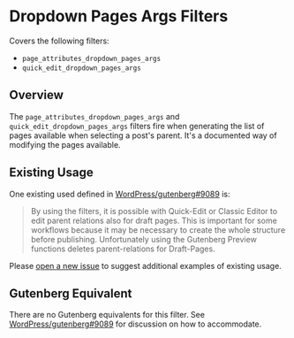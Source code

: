 # Dropdown Pages Args Filters

Covers the following filters:

* `page_attributes_dropdown_pages_args`
* `quick_edit_dropdown_pages_args`

## Overview

The `page_attributes_dropdown_pages_args` and `quick_edit_dropdown_pages_args` filters fire when generating the list of pages available when selecting a post's parent. It's a documented way of modifying the pages available.

## Existing Usage

One existing used defined in [WordPress/gutenberg#9089](https://github.com/WordPress/gutenberg/issues/9089) is:

> By using the filters, it is possible with Quick-Edit or Classic Editor to edit parent relations also for draft pages. This is important for some workflows because it may be necessary to create the whole structure before publishing. Unfortunately using the Gutenberg Preview functions deletes parent-relations for Draft-Pages.

Please [open a new issue](https://github.com/danielbachhuber/gutenberg-migration-guide/issues) to suggest additional examples of existing usage.

## Gutenberg Equivalent

There are no Gutenberg equivalents for this filter. See [WordPress/gutenberg#9089](https://github.com/WordPress/gutenberg/issues/9089) for discussion on how to accommodate.
